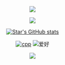 ## 

<div id="title" align=center>  <!--居中 -->

<img src="https://capsule-render.vercel.app/api?type=waving&color=timeGradient&height=300&&section=header&text=HI%20THERE!&fontSize=90&fontAlign=50&fontAlignY=30&desc=I%20am%20Star!&descAlign=50&descSize=30&descAlignY=60&animation=twinkling" />

<p align="center">
<img src="https://readme-typing-svg.demolab.com?font=Orbitron&size=25&pause=1000&center=true&vCenter=true&random=false&width=600&lines=Welcome+to+my+GitHub+profile+page!" />
</p>


[![Star's GitHub stats](https://github-readme-stats.vercel.app/api?username=380561016&show_icons=true&theme=tokyonight)]([https://b23.tv/iEJTnPp](https://space.bilibili.com/177308205))

[![cpp](https://img.shields.io/badge/code-C++-blue)](https://learn.microsoft.com/zh-cn/cpp/cpp/welcome-back-to-cpp-modern-cpp) 
![爱好](https://img.shields.io/badge/爱好-二次元-red)



<img src="https://moe-counter.glitch.me/get/@star?theme=rule34">






</div>


